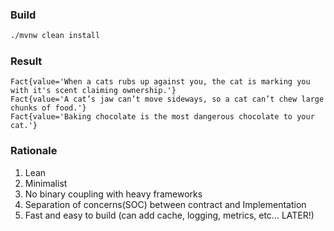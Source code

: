 ### Build 

```bash
./mvnw clean install 
```

### Result

```
Fact{value='When a cats rubs up against you, the cat is marking you with it's scent claiming ownership.'}
Fact{value='A cat’s jaw can’t move sideways, so a cat can’t chew large chunks of food.'}
Fact{value='Baking chocolate is the most dangerous chocolate to your cat.'}
```

### Rationale

1. Lean
2. Minimalist
3. No binary coupling with heavy frameworks
4. Separation of concerns(SOC) between contract and Implementation
5. Fast and easy to build (can add cache, logging, metrics, etc... LATER!)